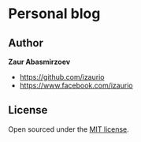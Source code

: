 # Personal blog

## Author

**Zaur Abasmirzoev**
- <https://github.com/izaurio>
- <https://www.facebook.com/izaurio>


## License

Open sourced under the [MIT license](LICENSE).
